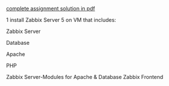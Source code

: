 [complete assignment solution in pdf](https://github.com/LF-DevOps-Intern/6_1_zabbix-prajwol-samana83/blob/main/zabbix%20assignment.pdf)

1 install Zabbix Server 5 on VM that includes:

Zabbix Server

Database

Apache

PHP

Zabbix Server-Modules for Apache & Database
Zabbix Frontend
